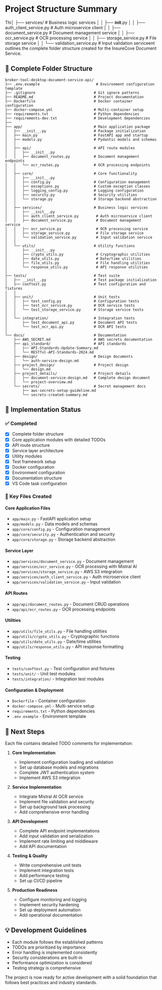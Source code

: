 # Project Structure Summary

Thi│   ├── services/                        # Business logic services
│   │   ├── __init__.py
│   │   ├── auth_client_service.py       # Auth microservice client
│   │   ├── document_service.py          # Document management service
│   │   ├── ocr_service.py               # OCR processing service
│   │   ├── storage_service.py           # File storage service
│   │   └── validation_service.py        # Input validation serviceent outlines the complete folder structure created for the InsureCove Document Service.

## 📁 Complete Folder Structure

```
broker-tool-desktop-document-service-api/
├── .env.example                          # Environment configuration template
├── .gitignore                           # Git ignore patterns
├── README.md                            # Project documentation
├── Dockerfile                           # Docker container configuration
├── docker-compose.yml                   # Multi-container setup
├── requirements.txt                     # Python dependencies
├── requirements-dev.txt                 # Development dependencies
├── 
├── app/                                 # Main application package
│   ├── __init__.py                      # Package initialization
│   ├── main.py                          # FastAPI app and startup
│   ├── models.py                        # Pydantic models and schemas
│   │
│   ├── api/                             # API route modules
│   │   ├── __init__.py
│   │   ├── document_routes.py           # Document management endpoints
│   │   └── ocr_routes.py                # OCR processing endpoints
│   │
│   ├── core/                            # Core functionality
│   │   ├── __init__.py
│   │   ├── config.py                    # Configuration management
│   │   ├── exceptions.py                # Custom exception classes
│   │   ├── logging_config.py            # Logging configuration
│   │   ├── security.py                  # Security utilities
│   │   └── storage.py                   # Storage backend abstraction
│   │
│   ├── services/                        # Business logic services
│   │   ├── __init__.py
│   │   ├── auth_client_service.py        # Auth microservice client
│   │   ├── document_service.py           # Document management service
│   │   ├── ocr_service.py                # OCR processing service
│   │   ├── storage_service.py            # File storage service
│   │   └── validation_service.py         # Input validation service
│   │
│   └── utils/                           # Utility functions
│       ├── __init__.py
│       ├── crypto_utils.py               # Cryptographic utilities
│       ├── date_utils.py                 # Date/time utilities
│       ├── file_utils.py                 # File handling utilities
│       └── response_utils.py             # API response utilities
│
├── tests/                               # Test suite
│   ├── __init__.py                      # Test package initialization
│   ├── conftest.py                      # Test configuration and fixtures
│   │
│   ├── unit/                            # Unit tests
│   │   ├── test_config.py               # Configuration tests
│   │   ├── test_ocr_service.py          # OCR service tests
│   │   └── test_storage_service.py      # Storage service tests
│   │
│   └── integration/                     # Integration tests
│       ├── test_document_api.py         # Document API tests
│       └── test_ocr_api.py              # OCR API tests
│
└── docs/                                # Documentation
    ├── AWS_SECRET.md                    # AWS secrets documentation
    ├── api_standard/                    # API standards
    │   ├── API-Standards-Update-Summary.md
    │   └── RESTful-API-Standards-2024.md
    ├── design/                          # Design documents
    │   └── auth-service-design.md
    ├── project_design/                  # Project design
    │   └── design.md
    ├── project_details/                 # Project details
    │   ├── document-service-design.md   # Complete design document
    │   └── project-overview.md
    └── secrets/                         # Secret management docs
        ├── aws-secrets-setup-guideline.md
        └── secrets-created-summary.md
```

## 🎯 Implementation Status

### ✅ Completed
- [x] Complete folder structure
- [x] Core application modules with detailed TODOs
- [x] API route structure
- [x] Service layer architecture
- [x] Utility modules
- [x] Test framework setup
- [x] Docker configuration
- [x] Environment configuration
- [x] Documentation structure
- [x] VS Code task configuration

### 📝 Key Files Created

#### Core Application Files
- `app/main.py` - FastAPI application setup
- `app/models.py` - Data models and schemas
- `app/core/config.py` - Configuration management
- `app/core/security.py` - Authentication and security
- `app/core/storage.py` - Storage backend abstraction

#### Service Layer
- `app/services/document_service.py` - Document management
- `app/services/ocr_service.py` - OCR processing with Mistral AI
- `app/services/storage_service.py` - AWS S3 integration
- `app/services/auth_client_service.py` - Auth microservice client
- `app/services/validation_service.py` - Input validation

#### API Routes
- `app/api/document_routes.py` - Document CRUD operations
- `app/api/ocr_routes.py` - OCR processing endpoints

#### Utilities
- `app/utils/file_utils.py` - File handling utilities
- `app/utils/crypto_utils.py` - Cryptographic functions
- `app/utils/date_utils.py` - Date/time utilities
- `app/utils/response_utils.py` - API response formatting

#### Testing
- `tests/conftest.py` - Test configuration and fixtures
- `tests/unit/` - Unit test modules
- `tests/integration/` - Integration test modules

#### Configuration & Deployment
- `Dockerfile` - Container configuration
- `docker-compose.yml` - Multi-service setup
- `requirements.txt` - Python dependencies
- `.env.example` - Environment template

## 🚧 Next Steps

Each file contains detailed TODO comments for implementation:

1. **Core Implementation**
   - Implement configuration loading and validation
   - Set up database models and migrations
   - Complete JWT authentication system
   - Implement AWS S3 integration

2. **Service Implementation**
   - Integrate Mistral AI OCR service
   - Implement file validation and security
   - Set up background task processing
   - Add comprehensive error handling

3. **API Development**
   - Complete API endpoint implementations
   - Add input validation and serialization
   - Implement rate limiting and middleware
   - Add API documentation

4. **Testing & Quality**
   - Write comprehensive unit tests
   - Implement integration tests
   - Add performance testing
   - Set up CI/CD pipeline

5. **Production Readiness**
   - Configure monitoring and logging
   - Implement security hardening
   - Set up deployment automation
   - Add operational documentation

## 💡 Development Guidelines

- Each module follows the established patterns
- TODOs are prioritized by importance
- Error handling is implemented consistently
- Security considerations are built-in
- Performance optimization is considered
- Testing strategy is comprehensive

The project is now ready for active development with a solid foundation that follows best practices and industry standards.
